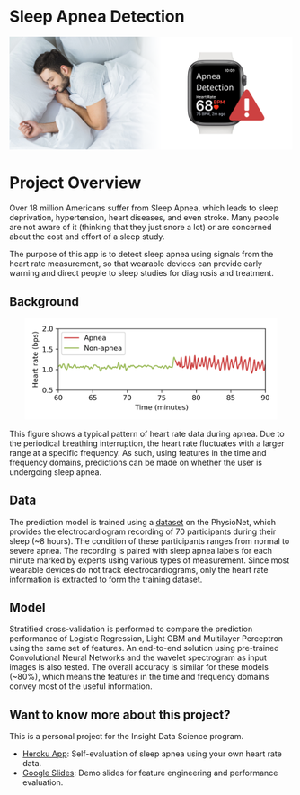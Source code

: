 # Sleep Apnea Detection
<p align="center"><img src="https://raw.githubusercontent.com/ChiQiao/Apnea-ECG/master/resources/icon_cover.png" width="700" title="Sleep Apnea Detection"></p>

# Project Overview
Over 18 million Americans suffer from Sleep Apnea, which leads to sleep deprivation, hypertension, heart diseases, and even stroke. Many people are not aware of it (thinking that they just snore a lot) or are concerned about the cost and effort of a sleep study. 

The purpose of this app is to detect sleep apnea using signals from the heart rate measurement, so that wearable devices can provide early warning and direct people to sleep studies for diagnosis and treatment. 

## Background
<p align="center"><img src="https://raw.githubusercontent.com/ChiQiao/Apnea-ECG/master/resources/Slide_HR_character.png" width="450" title="Heart rate during apnea"></p>
This figure shows a typical pattern of heart rate data during apnea. Due to the periodical breathing interruption, the heart rate fluctuates with a larger range at a specific frequency. As such, using features in the time and frequency domains, predictions can be made on whether the user is undergoing sleep apnea.

## Data
The prediction model is trained using a [dataset](https://physionet.org/content/apnea-ecg/1.0.0/) on the PhysioNet, which provides the electrocardiogram recording of 70 participants during their sleep (~8 hours). The condition of these participants ranges from normal to severe apnea. The recording is paired with sleep apnea labels for each minute marked by experts using various types of measurement. Since most wearable devices do not track electrocardiograms, only the heart rate information is extracted to form the training dataset.

## Model
Stratified cross-validation is performed to compare the prediction performance of Logistic Regression, Light GBM and Multilayer Perceptron using the same set of features. An end-to-end solution using pre-trained Convolutional Neural Networks and the wavelet spectrogram as input images is also tested. The overall accuracy is similar for these models (~80%), which means the features in the time and frequency domains convey most of the useful information. 

## Want to know more about this project?
This is a personal project for the Insight Data Science program.  

* [Heroku App](https://apnea-ecg.herokuapp.com/): Self-evaluation of sleep apnea using your own heart rate data.
* [Google Slides](https://docs.google.com/presentation/d/1WwZyvJ4VLjRcUPeKftsnVOTlXbZ1NYcIuLxvsKsN9ew/edit): Demo slides for feature engineering and performance evaluation. 
